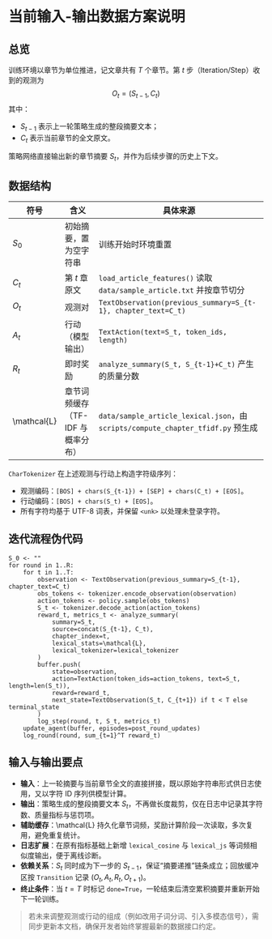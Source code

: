 # 当前输入-输出数据方案说明

## 总览
训练环境以章节为单位推进，记文章共有 $T$ 个章节。第 $t$ 步（Iteration/Step）收到的观测为
$$
O_t = (S_{t-1}, C_t)
$$
其中：
- $S_{t-1}$ 表示上一轮策略生成的整段摘要文本；
- $C_t$ 表示当前章节的全文原文。

策略网络直接输出新的章节摘要 $S_t$，并作为后续步骤的历史上下文。

## 数据结构
| 符号 | 含义 | 具体来源 |
| --- | --- | --- |
| $S_0$ | 初始摘要，置为空字符串 | 训练开始时环境重置 | 
| $C_t$ | 第 $t$ 章原文 | `load_article_features()` 读取 `data/sample_article.txt` 并按章节切分 |
| $O_t$ | 观测对 | `TextObservation(previous_summary=S_{t-1}, chapter_text=C_t)` |
| $A_t$ | 行动（模型输出） | `TextAction(text=S_t, token_ids, length)` |
| $R_t$ | 即时奖励 | `analyze_summary(S_t, S_{t-1}+C_t)` 产生的质量分数 |
| \mathcal{L} | 章节词频缓存（TF-IDF 与概率分布） | `data/sample_article_lexical.json`，由 `scripts/compute_chapter_tfidf.py` 预生成 |

`CharTokenizer` 在上述观测与行动上构造字符级序列：
- 观测编码：`[BOS] + chars(S_{t-1}) + [SEP] + chars(C_t) + [EOS]`。
- 行动编码：`[BOS] + chars(S_t) + [EOS]`。
- 所有字符均基于 UTF-8 词表，并保留 `<unk>` 以处理未登录字符。

## 迭代流程伪代码
```pseudo
S_0 <- ""
for round in 1..R:
    for t in 1..T:
        observation <- TextObservation(previous_summary=S_{t-1}, chapter_text=C_t)
        obs_tokens <- tokenizer.encode_observation(observation)
        action_tokens <- policy.sample(obs_tokens)
        S_t <- tokenizer.decode_action(action_tokens)
        reward_t, metrics_t <- analyze_summary(
            summary=S_t,
            source=concat(S_{t-1}, C_t),
            chapter_index=t,
            lexical_stats=\mathcal{L},
            lexical_tokenizer=lexical_tokenizer
        )
        buffer.push(
            state=observation,
            action=TextAction(token_ids=action_tokens, text=S_t, length=len(S_t)),
            reward=reward_t,
            next_state=TextObservation(S_t, C_{t+1}) if t < T else terminal_state
        )
        log_step(round, t, S_t, metrics_t)
    update_agent(buffer, episodes=post_round_updates)
    log_round(round, sum_{t=1}^T reward_t)
```

## 输入与输出要点
- **输入**：上一轮摘要与当前章节全文的直接拼接，既以原始字符串形式供日志使用，又以字符 ID 序列供模型计算。
- **输出**：策略生成的整段摘要文本 $S_t$，不再做长度裁剪，仅在日志中记录其字符数、质量指标与惩罚项。
- **辅助缓存**：\mathcal{L} 持久化章节词频，奖励计算阶段一次读取，多次复用，避免重复统计。
- **日志扩展**：在原有指标基础上新增 `lexical_cosine` 与 `lexical_js` 等词频相似度输出，便于离线诊断。
- **依赖关系**：$S_t$ 同时成为下一步的 $S_{t-1}$，保证“摘要递推”链条成立；回放缓冲区按 `Transition` 记录 $(O_t, A_t, R_t, O_{t+1})$。
- **终止条件**：当 $t = T$ 时标记 `done=True`，一轮结束后清空累积摘要并重新开始下一轮训练。

> 若未来调整观测或行动的组成（例如改用子词分词、引入多模态信号），需同步更新本文档，确保开发者始终掌握最新的数据接口约定。
